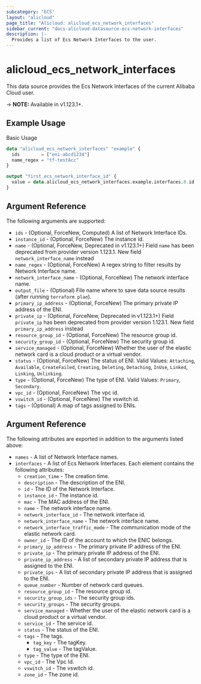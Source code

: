 ```yaml
---
subcategory: "ECS"
layout: "alicloud"
page_title: "Alicloud: alicloud_ecs_network_interfaces"
sidebar_current: "docs-alicloud-datasource-ecs-network-interfaces"
description: |-
  Provides a list of Ecs Network Interfaces to the user.
---
```


# alicloud\_ecs\_network\_interfaces

This data source provides the Ecs Network Interfaces of the current Alibaba Cloud user.

-> **NOTE:** Available in v1.123.1+.

## Example Usage

Basic Usage

```terraform
data "alicloud_ecs_network_interfaces" "example" {
  ids        = ["eni-abcd1234"]
  name_regex = "tf-testAcc"
}

output "first_ecs_network_interface_id" {
  value = data.alicloud_ecs_network_interfaces.example.interfaces.0.id
}
```

## Argument Reference

The following arguments are supported:

* `ids` - (Optional, ForceNew, Computed)  A list of Network Interface IDs.
* `instance_id` - (Optional, ForceNew) The instance id.
* `name` - (Optional, ForceNew, Deprecated in v1.123.1+) Field `name` has been deprecated from provider version 1.123.1. New field `network_interface_name` instead
* `name_regex` - (Optional, ForceNew) A regex string to filter results by Network Interface name.
* `network_interface_name` - (Optional, ForceNew) The network interface name.
* `output_file` - (Optional) File name where to save data source results (after running `terraform plan`).
* `primary_ip_address` - (Optional, ForceNew) The primary private IP address of the ENI.
* `private_ip` - (Optional, ForceNew, Deprecated in v1.123.1+) Field `private_ip` has been deprecated from provider version 1.123.1. New field `primary_ip_address` instead
* `resource_group_id` - (Optional, ForceNew) The resource group id.
* `security_group_id` - (Optional, ForceNew) The security group id.
* `service_managed` - (Optional, ForceNew) Whether the user of the elastic network card is a cloud product or a virtual vendor.
* `status` - (Optional, ForceNew) The status of ENI. Valid Values: `Attaching`, `Available`, `CreateFailed`, `Creating`, `Deleting`, `Detaching`, `InUse`, `Linked`, `Linking`, `Unlinking`.
* `type` - (Optional, ForceNew) The type of ENI. Valid Values: `Primary`, `Secondary`.
* `vpc_id` - (Optional, ForceNew) The vpc id.
* `vswitch_id` - (Optional, ForceNew) The vswitch id.
* `tags` - (Optional) A map of tags assigned to ENIs.

## Argument Reference

The following attributes are exported in addition to the arguments listed above:

* `names` - A list of Network Interface names.
* `interfaces` - A list of Ecs Network Interfaces. Each element contains the following attributes:
    * `creation_time` - The creation time.
    * `description` - The description of the ENI.
    * `id` - The ID of the Network Interface.
    * `instance_id` - The instance id.
    * `mac` - The MAC address of the ENI.
    * `name` - The network interface name.
    * `network_interface_id` - The network interface id.
    * `network_interface_name` - The network interface name.
    *  `network_interface_traffic_mode` - The communication mode of the elastic network card.
    * `owner_id` - The ID of the account to which the ENIC belongs.
    * `primary_ip_address` - The primary private IP address of the ENI. 
    * `private_ip` - The primary private IP address of the ENI.
    * `private_ip_address` - A list of secondary private IP address that is assigned to the ENI.
    * `private_ips` - A list of secondary private IP address that is assigned to the ENI.
    * `queue_number` - Number of network card queues.
    * `resource_group_id` - The resource group id.
    * `security_group_ids` - The security group ids.
    * `security_groups` - The security groups.
    * `service_managed` - Whether the user of the elastic network card is a cloud product or a virtual vendor.
    * `service_id` - The service id.
    * `status` - The status of the ENI.
    * `tags` - The tags.
        * `tag_key` - The tagKey.
        * `tag_value` - The tagValue.
    * `type` - The type of the ENI.
    * `vpc_id` - The Vpc Id.
    * `vswitch_id` - The vswitch id.
    * `zone_id` - The zone id.
